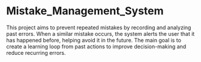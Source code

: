 # Mistake_Management_System
This project aims to prevent repeated mistakes by recording and analyzing past errors. When a similar mistake occurs, the system alerts the user that it has happened before, helping avoid it in the future. The main goal is to create a learning loop from past actions to improve decision-making and reduce recurring errors.

